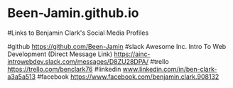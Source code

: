 # Been-Jamin.github.io



#Links to Benjamin Clark's Social Media Profiles

#github
https://github.com/Been-Jamin
#slack Awesome Inc. Intro To Web Development (Direct Message Link)
https://ainc-introwebdev.slack.com/messages/D8ZU28DPA/
#trello
https://trello.com/benclark76
#linkedin
www.linkedin.com/in/ben-clark-a3a5a513
#facebook
https://www.facebook.com/benjamin.clark.908132
